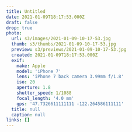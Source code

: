 ```yaml
---
title: Untitled
date: 2021-01-09T18:17:53.000Z
draft: false
drop: true
photo:
  url: s3/images/2021-01-09-10-17-53.jpg
  thumb: s3/thumbs/2021-01-09-10-17-53.jpg
  preview: s3/previews/2021-01-09-10-17-53.jpg
  created: 2021-01-09T18:17:53.000Z
  exif:
    make: Apple
    model: 'iPhone 7'
    lens: 'iPhone 7 back camera 3.99mm f/1.8'
    iso: 20
    aperture: 1.8
    shutter_speed: 1/1088
    focal_length: '4.0 mm'
    gps: '47.7326611111111 -122.264586111111'
  title: null
  caption: null
links: []
---
```

